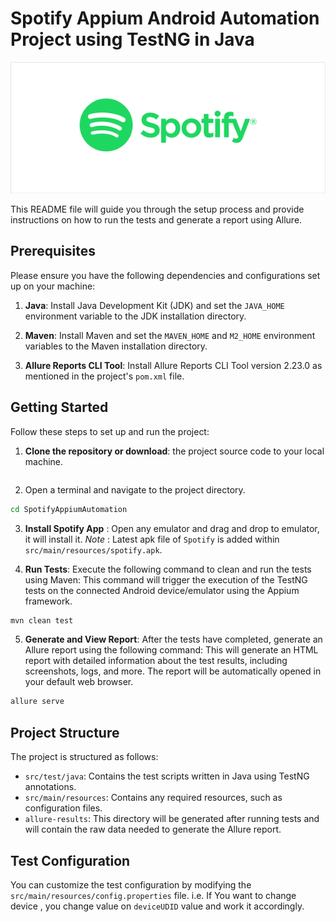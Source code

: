 # Spotify Appium Android Automation Project using TestNG in Java


![Logo](src/main/resources/spotify_logo.png)



This README file will guide you through the setup process and provide instructions on how to run the tests and generate a report using Allure.

## Prerequisites

Please ensure you have the following dependencies and configurations set up on your machine:

1. **Java**: Install Java Development Kit (JDK) and set the `JAVA_HOME` environment variable to the JDK installation directory.

2. **Maven**: Install Maven and set the `MAVEN_HOME` and `M2_HOME` environment variables to the Maven installation directory.

3. **Allure Reports CLI Tool**: Install Allure Reports CLI Tool version 2.23.0 as mentioned in the project's `pom.xml` file.

## Getting Started

Follow these steps to set up and run the project:

1. **Clone the repository or download**:  the project source code to your local machine.

```sh
```

2. Open a terminal and navigate to the project directory.

```sh
cd SpotifyAppiumAutomation
```

3. **Install Spotify App** : Open any emulator and drag and drop to emulator, it will install it. 
*Note* : Latest apk file of `Spotify` is added within `src/main/resources/spotify.apk`.


4. **Run Tests**: Execute the following command to clean and run the tests using Maven:
This command will trigger the execution of the TestNG tests on the connected Android device/emulator using the Appium framework.

```sh
mvn clean test
```

5. **Generate and View Report**: After the tests have completed, generate an Allure report using the following command:
This will generate an HTML report with detailed information about the test results, including screenshots, logs, and more. The report will be automatically opened in your default web browser.

```sh
allure serve
```

## Project Structure

The project is structured as follows:

- `src/test/java`: Contains the test scripts written in Java using TestNG annotations.
- `src/main/resources`: Contains any required resources, such as configuration files.
- `allure-results`: This directory will be generated after running tests and will contain the raw data needed to generate the Allure report.

## Test Configuration

You can customize the test configuration by modifying the `src/main/resources/config.properties` file.
i.e. If You want to change device , you change value on `deviceUDID` value and work it accordingly.


